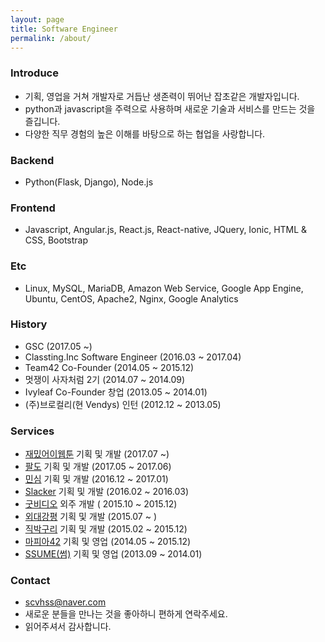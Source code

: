 ```yaml
---
layout: page
title: Software Engineer
permalink: /about/
---
```


### Introduce
- 기획, 영업을 거쳐 개발자로 거듭난 생존력이 뛰어난 잡초같은 개발자입니다.
- python과 javascript을 주력으로 사용하며 새로운 기술과 서비스를 만드는 것을 즐깁니다.
- 다양한 직무 경험의 높은 이해를 바탕으로 하는 협업을 사랑합니다.

### Backend
- Python(Flask, Django), Node.js

### Frontend
- Javascript, Angular.js, React.js, React-native, JQuery, Ionic, HTML & CSS, Bootstrap

### Etc
- Linux, MySQL, MariaDB, Amazon Web Service, Google App Engine, Ubuntu, CentOS, Apache2, Nginx, Google Analytics

### History
- GSC (2017.05 ~)
- Classting.Inc Software Engineer (2016.03 ~ 2017.04)
- Team42 Co-Founder (2014.05 ~ 2015.12)
- 멋쟁이 사자처럼 2기 (2014.07 ~ 2014.09)
- Ivyleaf Co-Founder 창업 (2013.05 ~ 2014.01)
- (주)브로컬리(현 Vendys) 인턴 (2012.12 ~ 2013.05)

### Services
- [재밌어이웹툰](http://hongsa.github.io/webtoonreview) 기획 및 개발 (2017.07 ~)
- [팔도](http://hongsa.github.io/paldo) 기획 및 개발 (2017.05 ~ 2017.06)
- [민심](http://hongsa.github.io/minsim) 기획 및 개발 (2016.12 ~ 2017.01)
- [Slacker](http://hongsa.github.io/slack/) 기획 및 개발 (2016.02 ~ 2016.03)
- [굿비디오](http://hongsa.github.io/goodvideo/) 외주 개발 ( 2015.10 ~ 2015.12)
- [외대강평](http://hongsa.github.io/hufsev/) 기획 및 개발 (2015.07 ~ )
- [직박구리](http://hongsa.github.io/jikbak/) 기획 및 개발 (2015.02 ~ 2015.12)
- [마피아42](http://hongsa.github.io/mafia/) 기획 및 영업 (2014.05 ~ 2015.12)
- [SSUME(썸)](http://hongsa.github.io/ssume/) 기획 및 영업 (2013.09 ~ 2014.01)


### Contact
- [scvhss@naver.com](mailto:scvhss@naver.com)
- 새로운 분들을 만나는 것을 좋아하니 편하게 연락주세요.
- 읽어주셔서 감사합니다.
